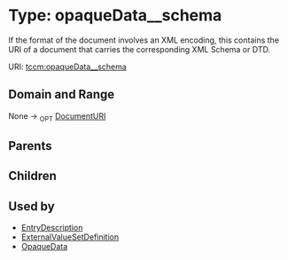 
# Type: opaqueData__schema


If the format of the document involves an XML encoding, this contains the URI of a document that carries
the corresponding XML Schema or DTD.

URI: [tccm:opaqueData__schema](https://hotecosystem.org/tccm/opaqueData__schema)


## Domain and Range

None ->  <sub>OPT</sub> [DocumentURI](types/DocumentURI.md)

## Parents


## Children


## Used by

 * [EntryDescription](EntryDescription.md)
 * [ExternalValueSetDefinition](ExternalValueSetDefinition.md)
 * [OpaqueData](OpaqueData.md)
